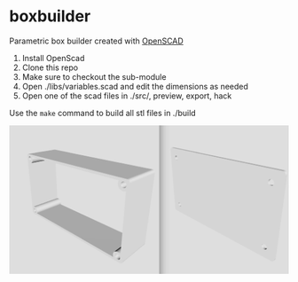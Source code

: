 # boxbuilder
Parametric box builder created with [OpenSCAD](http://www.openscad.org)

1. Install OpenScad
2. Clone this repo
3. Make sure to checkout the sub-module
4. Open ./libs/variables.scad and edit the dimensions as needed
5. Open one of the scad files in ./src/, preview, export, hack

Use the ```make``` command to build all stl files in ./build

![Sample Output File](https://raw.githubusercontent.com/galaxiecruzin/boxbuilder/master/example.png)
